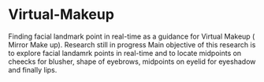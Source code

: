 # Virtual-Makeup
Finding facial landmark point in real-time as a guidance for Virtual Makeup ( Mirror Make up). Research still in progress Main objective of this research is to explore facial landamrk points in real-time and to locate midpoints on cheecks for blusher, shape of eyebrows, midpoints on eyelid for eyeshadow and finally lips.

